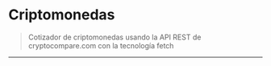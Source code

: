 # Criptomonedas
> Cotizador de criptomonedas usando la API REST de cryptocompare.com con la tecnología fetch
---
